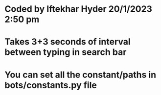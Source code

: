 # Coded by Iftekhar Hyder 20/1/2023 2:50 pm

# Takes 3+3 seconds of interval between typing in search bar

# You can set all the constant/paths in bots/constants.py file
